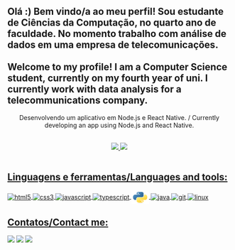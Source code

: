 <div>
<h2> Olá :) Bem vindo/a ao meu perfil! Sou estudante de Ciências da Computação, no quarto ano de faculdade. No momento trabalho com análise de dados em uma empresa de telecomunicações.<br>
<br>
Welcome to my profile! I am a Computer Science student, currently on my fourth year of uni. I currently work with data analysis for a telecommunications company.</h2>
</div>

<p style="text-align:center;"> Desenvolvendo um aplicativo em Node.js e React Native. / Currently developing an app using Node.js and React Native.</p>

<br>

<div align="center">
  <a href="https://github.com/GuiGuidugli">
  <img height="180em" src="https://github-readme-stats.vercel.app/api?username=GuiGuidugli&show_icons=true&theme=dracula&include_all_commits=true&count_private=true"/>
  <img height="180em" src="https://github-readme-stats.vercel.app/api/top-langs/?username=GuiGuidugli&layout=compact&langs_count=7&theme=dracula"/>
</div>

<div style="display: inline_block"><br>
  <h2>Linguagens e ferramentas/Languages and tools:</h2>
  <img align="center" height="30" width="40" alt="html5 "src="https://cdn.jsdelivr.net/gh/devicons/devicon/icons/html5/html5-original.svg"/>
  <img align="center" height="30" width="40" alt="css3" src="https://cdn.jsdelivr.net/gh/devicons/devicon/icons/css3/css3-original.svg"/>
  <img align="center" height="30" width="40" alt="javascript" src="https://cdn.jsdelivr.net/gh/devicons/devicon@latest/icons/javascript/javascript-original.svg"/>
  <img align="center" height="30" width="40" alt="typescript"  <img src="https://cdn.jsdelivr.net/gh/devicons/devicon@latest/icons/typescript/typescript-original.svg"/>
  <img align="center" height="30" width="40" alt="python" src="https://raw.githubusercontent.com/devicons/devicon/master/icons/python/python-original.svg"/> 
  <img align="center" height="30" width="40" alt="java" src="https://cdn.jsdelivr.net/gh/devicons/devicon@latest/icons/java/java-original.svg"/>
  <img align="center" height="30" width="40" alt="git" src="https://cdn.jsdelivr.net/gh/devicons/devicon@latest/icons/git/git-original.svg"/>
  <img align="center" height="30" width="40" alt="linux" src="https://cdn.jsdelivr.net/gh/devicons/devicon@latest/icons/linux/linux-original.svg"/>
</div>  

<div> 
  <h2>Contatos/Contact me:</h2>
  <a href = "mailto:guilhermeguidugli@pm.me" target="_blank"><img src="https://img.shields.io/badge/Proton%20Mail-6D4AFF?logo=protonmail&logoColor=fff" target="_blank"></a>
  <a href="https://www.linkedin.com/in/guilhermeguidugli/" target="_blank"><img src="https://custom-icon-badges.demolab.com/badge/LinkedIn-0A66C2?logo=linkedin-white&logoColor=fff" target="_blank"></a>
  <a href="https://www.youtube.com/channel/UCV1aK2Q98yy8Mdry2Gyeoqg" target="_blank"><img src="https://img.shields.io/badge/YouTube-%23FF0000.svg?logo=YouTube&logoColor=white" target="_blank"></a>
</div>  
